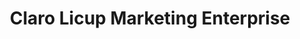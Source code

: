 ---
title: "Claro Licup Marketing Enterprise"
url: /candelaria/claro-licup-marketing-enterprise/
shop: hardware
---